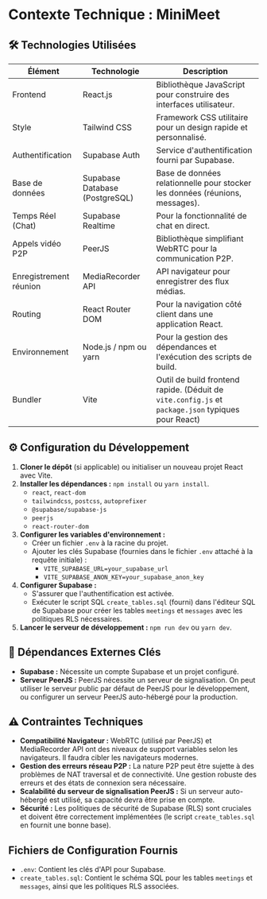 # Contexte Technique : MiniMeet

## 🛠️ Technologies Utilisées

| Élément                | Technologie                | Description                                                                 |
| ---------------------- | -------------------------- | --------------------------------------------------------------------------- |
| Frontend               | React.js                   | Bibliothèque JavaScript pour construire des interfaces utilisateur.           |
| Style                  | Tailwind CSS               | Framework CSS utilitaire pour un design rapide et personnalisé.             |
| Authentification       | Supabase Auth              | Service d'authentification fourni par Supabase.                             |
| Base de données        | Supabase Database (PostgreSQL) | Base de données relationnelle pour stocker les données (réunions, messages). |
| Temps Réel (Chat)      | Supabase Realtime          | Pour la fonctionnalité de chat en direct.                                    |
| Appels vidéo P2P       | PeerJS                     | Bibliothèque simplifiant WebRTC pour la communication P2P.                    |
| Enregistrement réunion | MediaRecorder API          | API navigateur pour enregistrer des flux médias.                            |
| Routing                | React Router DOM           | Pour la navigation côté client dans une application React.                  |
| Environnement          | Node.js / npm ou yarn      | Pour la gestion des dépendances et l'exécution des scripts de build.        |
| Bundler                | Vite                       | Outil de build frontend rapide. (Déduit de `vite.config.js` et `package.json` typiques pour React) |

## ⚙️ Configuration du Développement

1.  **Cloner le dépôt** (si applicable) ou initialiser un nouveau projet React avec Vite.
2.  **Installer les dépendances :** `npm install` ou `yarn install`.
    *   `react`, `react-dom`
    *   `tailwindcss`, `postcss`, `autoprefixer`
    *   `@supabase/supabase-js`
    *   `peerjs`
    *   `react-router-dom`
3.  **Configurer les variables d'environnement :**
    *   Créer un fichier `.env` à la racine du projet.
    *   Ajouter les clés Supabase (fournies dans le fichier `.env` attaché à la requête initiale) :
        *   `VITE_SUPABASE_URL=your_supabase_url`
        *   `VITE_SUPABASE_ANON_KEY=your_supabase_anon_key`
4.  **Configurer Supabase :**
    *   S'assurer que l'authentification est activée.
    *   Exécuter le script SQL `create_tables.sql` (fourni) dans l'éditeur SQL de Supabase pour créer les tables `meetings` et `messages` avec les politiques RLS nécessaires.
5.  **Lancer le serveur de développement :** `npm run dev` ou `yarn dev`.

## 🔌 Dépendances Externes Clés

*   **Supabase :** Nécessite un compte Supabase et un projet configuré.
*   **Serveur PeerJS :** PeerJS nécessite un serveur de signalisation. On peut utiliser le serveur public par défaut de PeerJS pour le développement, ou configurer un serveur PeerJS auto-hébergé pour la production.

## ⚠️ Contraintes Techniques

*   **Compatibilité Navigateur :** WebRTC (utilisé par PeerJS) et MediaRecorder API ont des niveaux de support variables selon les navigateurs. Il faudra cibler les navigateurs modernes.
*   **Gestion des erreurs réseau P2P :** La nature P2P peut être sujette à des problèmes de NAT traversal et de connectivité. Une gestion robuste des erreurs et des états de connexion sera nécessaire.
*   **Scalabilité du serveur de signalisation PeerJS :** Si un serveur auto-hébergé est utilisé, sa capacité devra être prise en compte.
*   **Sécurité :** Les politiques de sécurité de Supabase (RLS) sont cruciales et doivent être correctement implémentées (le script `create_tables.sql` en fournit une bonne base).

## Fichiers de Configuration Fournis
*   `.env`: Contient les clés d'API pour Supabase.
*   `create_tables.sql`: Contient le schéma SQL pour les tables `meetings` et `messages`, ainsi que les politiques RLS associées. 